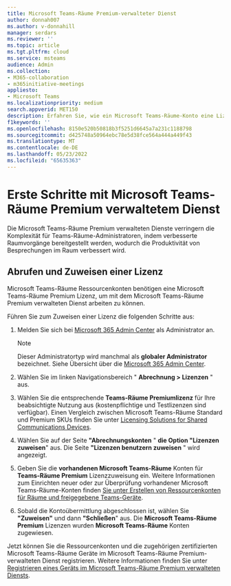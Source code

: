 ```yaml
---
title: Microsoft Teams-Räume Premium-verwalteter Dienst
author: donnah007
ms.author: v-donnahill
manager: serdars
ms.reviewer: ''
ms.topic: article
ms.tgt.pltfrm: cloud
ms.service: msteams
audience: Admin
ms.collection:
- M365-collaboration
- m365initiative-meetings
appliesto:
- Microsoft Teams
ms.localizationpriority: medium
search.appverid: MET150
description: Erfahren Sie, wie ein Microsoft Teams-Räume-Konto eine Lizenz für den Zugriff auf den Microsoft Teams-Räume premiumverwalteten Dienst erhält.
f1keywords: ''
ms.openlocfilehash: 8150e520b50818b3f5251d6645a7a231c1188798
ms.sourcegitcommit: d425748a50964ebc78e5d38fce564a444a449f43
ms.translationtype: MT
ms.contentlocale: de-DE
ms.lasthandoff: 05/23/2022
ms.locfileid: "65635363"
---
```

# <a name="getting-started-with-microsoft-teams-rooms-premium-managed-service"></a>Erste Schritte mit Microsoft Teams-Räume Premium verwaltetem Dienst

Die Microsoft Teams-Räume Premium verwalteten Dienste verringern die Komplexität für Teams-Räume-Administratoren, indem verbesserte Raumvorgänge bereitgestellt werden, wodurch die Produktivität von Besprechungen im Raum verbessert wird.

## <a name="obtain-and-assign-a-license"></a>Abrufen und Zuweisen einer Lizenz

Microsoft Teams-Räume Ressourcenkonten benötigen eine Microsoft Teams-Räume Premium Lizenz, um mit dem Microsoft Teams-Räume Premium verwalteten Dienst arbeiten zu können.

Führen Sie zum Zuweisen einer Lizenz die folgenden Schritte aus:

1. Melden Sie sich bei [Microsoft 365 Admin Center](https://admin.microsoft.com) als Administrator an.

    > [!NOTE]
    > Dieser Administratortyp wird manchmal als **globaler Administrator** bezeichnet. Siehe Übersicht über die [Microsoft 365 Admin Center](/microsoft-365/business-video/admin-center-overview).

2. Wählen Sie im linken Navigationsbereich " **Abrechnung > Lizenzen** " aus.
3. Wählen Sie die entsprechende **Teams-Räume Premiumlizenz** für Ihre beabsichtigte Nutzung aus (kostenpflichtige und Testlizenzen sind verfügbar). Einen Vergleich zwischen Microsoft Teams-Räume Standard und Premium SKUs finden Sie unter [Licensing Solutions for Shared Communications Devices](rooms-licensing.md).
4. Wählen Sie auf der Seite **"Abrechnungskonten** " **die Option "Lizenzen zuweisen**" aus. Die Seite **"Lizenzen benutzern zuweisen** " wird angezeigt.
5. Geben Sie die **vorhandenen Microsoft Teams-Räume** Konten für **Teams-Räume Premium** Lizenzzuweisung ein. Weitere Informationen zum Einrichten neuer oder zur Überprüfung vorhandener Microsoft Teams-Räume-Konten finden [Sie unter Erstellen von Ressourcenkonten für Räume und freigegebene Teams-Geräte](with-office-365.md).
6. Sobald die Kontoübermittlung abgeschlossen ist, wählen Sie **"Zuweisen"** und dann **"Schließen**" aus. Die **Microsoft Teams-Räume Premium** Lizenzen wurden **Microsoft Teams-Räume** Konten zugewiesen.

Jetzt können Sie die Ressourcenkonten und die zugehörigen zertifizierten Microsoft Teams-Räume Geräte im Microsoft Teams-Räume Premium-verwalteten Dienst registrieren. Weitere Informationen finden Sie unter [Registrieren eines Geräts im Microsoft Teams-Räume Premium verwalteten Diensts](enrolling-mtrp-managed-service.md).
